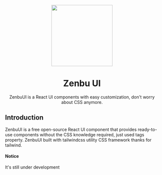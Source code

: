 <p align="center">
  <a href="https://ui.kodepanda.com">
    <img width="200" src="https://kodepanda.com/assets/kodepanda-blue.png">
  </a>
</p>

<h1 align="center">Zenbu UI</h1>

<div align="center">
  ZenbuUI is a React UI components with easy customization, don't worry about CSS anymore.
</div>

## Introduction
ZenbuUI is a free open-source React UI component that provides ready-to-use components without the CSS knowledge required, just used tags property. ZenbuUI built with tailwindcss utility CSS framework thanks for tailwind.

#### Notice
It's still under development
